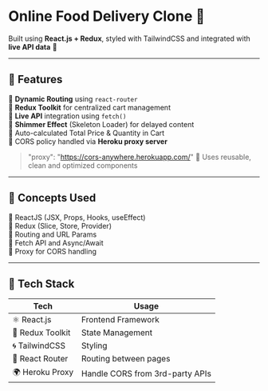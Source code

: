 #  Online Food Delivery Clone 🍕  
Built using **React.js + Redux**, styled with TailwindCSS and integrated with **live API data** 🌿

---
## 🌱 Features

🍃 **Dynamic Routing** using `react-router`  
🍃 **Redux Toolkit** for centralized cart management  
🍃 **Live API** integration using `fetch()`  
🍃 **Shimmer Effect** (Skeleton Loader) for delayed content    
🍃 Auto-calculated Total Price & Quantity in Cart  
🍃 CORS policy handled via **Heroku proxy server** 
> "proxy": "https://cors-anywhere.herokuapp.com/"
🍃 Uses reusable, clean and optimized components

---

## 🧠 Concepts Used

🧩 ReactJS (JSX, Props, Hooks, useEffect)  
🧩 Redux (Slice, Store, Provider)  
🧩 Routing and URL Params  
🧩 Fetch API and Async/Await  
🧩 Proxy for CORS handling 

---

## 🔧 Tech Stack

| Tech           | Usage                             |
|----------------|-----------------------------------|
| ⚛️ React.js     | Frontend Framework                |
| 🎯 Redux Toolkit| State Management                 |
| 🌀 TailwindCSS  | Styling                           |
| 🔗 React Router | Routing between pages             |
| 🌍 Heroku Proxy | Handle CORS from 3rd-party APIs   |
